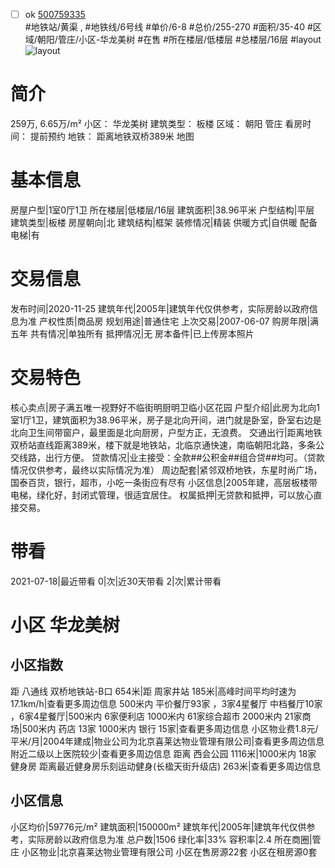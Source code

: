 - [ ] ok [500759335](https://bj.5i5j.com/ershoufang/500759335.html)  
 #地铁站/黄渠 ,  #地铁线/6号线
#单价/6-8 #总价/255-270 #面积/35-40   #区域/朝阳/管庄/小区-华龙美树 #在售 #所在楼层/低楼层 #总楼层/16层 #layout 
![layout](http://image2a.5i5j.com/bdir/layout/91f3917531474694b9d7fd1ab13aa870.png_P5.jpg) 
# 简介 
 259万,  6.65万/m² 
小区： 华龙美树
建筑类型： 板楼
区域： 朝阳 管庄
看房时间： 提前预约
地铁： 距离地铁双桥389米 地图
# 基本信息 
 房屋户型|1室0厅1卫
所在楼层|低楼层/16层
建筑面积|38.96平米
户型结构|平层
建筑类型|板楼
房屋朝向|北
建筑结构|框架
装修情况|精装
供暖方式|自供暖
配备电梯|有
# 交易信息 
 发布时间|2020-11-25
建筑年代|2005年|建筑年代仅供参考，实际房龄以政府信息为准
产权性质|商品房
规划用途|普通住宅
上次交易|2007-06-07
购房年限|满五年
共有情况|单独所有
抵押情况|无
房本备件|已上传房本照片
# 交易特色 
 核心卖点|房子满五唯一视野好不临街明厨明卫临小区花园
户型介绍|此房为北向1室1厅1卫，建筑面积为38.96平米，房子是北向开间，进门就是卧室，卧室右边是北向卫生间带窗户，最里面是北向厨房，户型方正，无浪费。
交通出行|距离地铁双桥站直线距离389米，楼下就是地铁站，北临京通快速，南临朝阳北路，多条公交线路，出行方便。
贷款情况|业主接受：全款##公积金##组合贷##均可。（贷款情况仅供参考，最终以实际情况为准）
周边配套|紧邻双桥地铁，东星时尚广场，国泰百货，银行，超市，小吃一条街应有尽有
小区信息|2005年建，高层板楼带电梯，绿化好，封闭式管理，很适宜居住。
权属抵押|无贷款和抵押，可以放心直接交易。
# 带看 
 2021-07-18|最近带看	 0|次|近30天带看	 2|次|累计带看
# 小区 华龙美树
## 小区指数 
 距 八通线 双桥地铁站-B口 654米|距 周家井站 185米|高峰时间平均时速为17.1km/h|查看更多周边信息
500米内 平价餐厅93家 ，3家4星餐厅
中档餐厅10家 ，6家4星餐厅|500米内 6家便利店
1000米内 61家综合超市
2000米内 21家商场|500米内 药店 13家
1000米内 银行 15家|查看更多周边信息
小区物业费1.8元/平米/月|2004年建成|物业公司为北京喜莱达物业管理有限公司|查看更多周边信息
附近二级以上医院较少|查看更多周边信息
距离 西会公园 1116米|1000米内 18家 健身房
距离最近健身房乐刻运动健身(长楹天街升级店) 263米|查看更多周边信息
## 小区信息 
 小区均价|59776元/m²
建筑面积|150000m²
建筑年代|2005年|建筑年代仅供参考，实际房龄以政府信息为准
总户数|1506
绿化率|33%
容积率|2.4
所在商圈|管庄
小区物业|北京喜莱达物业管理有限公司
小区在售房源22套
小区在租房源0套

